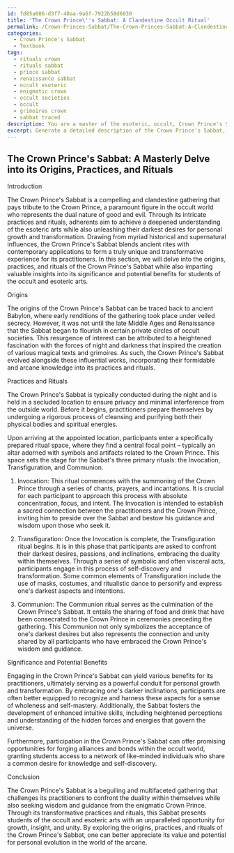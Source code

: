 ```yaml
---
id: fd85a606-d3f7-40aa-9a6f-7922b58d6030
title: 'The Crown Prince\''s Sabbat: A Clandestine Occult Ritual'
permalink: /Crown-Princes-Sabbat/The-Crown-Princes-Sabbat-A-Clandestine-Occult-Ritual/
categories:
  - Crown Prince's Sabbat
  - Textbook
tags:
  - rituals crown
  - rituals sabbat
  - prince sabbat
  - renaissance sabbat
  - occult esoteric
  - enigmatic crown
  - occult societies
  - occult
  - grimoires crown
  - sabbat traced
description: You are a master of the esoteric, occult, Crown Prince's Sabbat and education, you have written many textbooks on the subject in ways that provide students with rich and deep understanding of the subject. You are being asked to write textbook-like sections on a topic and you do it with full context, explainability, and reliability in accuracy to the true facts of the topic at hand, in a textbook style that a student would easily be able to learn from, in a rich, engaging, and contextual way. Always include relevant context (such as formulas and history), related concepts, and in a way that someone can gain deep insights from.
excerpt: Generate a detailed description of the Crown Prince's Sabbat, including its origins, practices, rituals, and key elements in the form of a section of a grimoire suitable for students interested in the occult and esoteric arts. Provide insights on the significance of participating in this specific Sabbat and the potential benefits that practitioners can gain from engaging in its practices and rituals.
---
```


## The Crown Prince's Sabbat: A Masterly Delve into its Origins, Practices, and Rituals

Introduction

The Crown Prince's Sabbat is a compelling and clandestine gathering that pays tribute to the Crown Prince, a paramount figure in the occult world who represents the dual nature of good and evil. Through its intricate practices and rituals, adherents aim to achieve a deepened understanding of the esoteric arts while also unleashing their darkest desires for personal growth and transformation. Drawing from myriad historical and supernatural influences, the Crown Prince's Sabbat blends ancient rites with contemporary applications to form a truly unique and transformative experience for its practitioners. In this section, we will delve into the origins, practices, and rituals of the Crown Prince's Sabbat while also imparting valuable insights into its significance and potential benefits for students of the occult and esoteric arts.

Origins

The origins of the Crown Prince's Sabbat can be traced back to ancient Babylon, where early renditions of the gathering took place under veiled secrecy. However, it was not until the late Middle Ages and Renaissance that the Sabbat began to flourish in certain private circles of occult societies. This resurgence of interest can be attributed to a heightened fascination with the forces of night and darkness that inspired the creation of various magical texts and grimoires. As such, the Crown Prince's Sabbat evolved alongside these influential works, incorporating their formidable and arcane knowledge into its practices and rituals.

Practices and Rituals

The Crown Prince's Sabbat is typically conducted during the night and is held in a secluded location to ensure privacy and minimal interference from the outside world. Before it begins, practitioners prepare themselves by undergoing a rigorous process of cleansing and purifying both their physical bodies and spiritual energies.

Upon arriving at the appointed location, participants enter a specifically prepared ritual space, where they find a central focal point – typically an altar adorned with symbols and artifacts related to the Crown Prince. This space sets the stage for the Sabbat's three primary rituals: the Invocation, Transfiguration, and Communion.

1. Invocation: This ritual commences with the summoning of the Crown Prince through a series of chants, prayers, and incantations. It is crucial for each participant to approach this process with absolute concentration, focus, and intent. The Invocation is intended to establish a sacred connection between the practitioners and the Crown Prince, inviting him to preside over the Sabbat and bestow his guidance and wisdom upon those who seek it.

2. Transfiguration: Once the Invocation is complete, the Transfiguration ritual begins. It is in this phase that participants are asked to confront their darkest desires, passions, and inclinations, embracing the duality within themselves. Through a series of symbolic and often visceral acts, participants engage in this process of self-discovery and transformation. Some common elements of Transfiguration include the use of masks, costumes, and ritualistic dance to personify and express one's darkest aspects and intentions.

3. Communion: The Communion ritual serves as the culmination of the Crown Prince's Sabbat. It entails the sharing of food and drink that have been consecrated to the Crown Prince in ceremonies preceding the gathering. This Communion not only symbolizes the acceptance of one's darkest desires but also represents the connection and unity shared by all participants who have embraced the Crown Prince's wisdom and guidance. 

Significance and Potential Benefits

Engaging in the Crown Prince's Sabbat can yield various benefits for its practitioners, ultimately serving as a powerful conduit for personal growth and transformation. By embracing one's darker inclinations, participants are often better equipped to recognize and harness these aspects for a sense of wholeness and self-mastery. Additionally, the Sabbat fosters the development of enhanced intuitive skills, including heightened perceptions and understanding of the hidden forces and energies that govern the universe.

Furthermore, participation in the Crown Prince's Sabbat can offer promising opportunities for forging alliances and bonds within the occult world, granting students access to a network of like-minded individuals who share a common desire for knowledge and self-discovery.

Conclusion

The Crown Prince's Sabbat is a beguiling and multifaceted gathering that challenges its practitioners to confront the duality within themselves while also seeking wisdom and guidance from the enigmatic Crown Prince. Through its transformative practices and rituals, this Sabbat presents students of the occult and esoteric arts with an unparalleled opportunity for growth, insight, and unity. By exploring the origins, practices, and rituals of the Crown Prince's Sabbat, one can better appreciate its value and potential for personal evolution in the world of the arcane.
